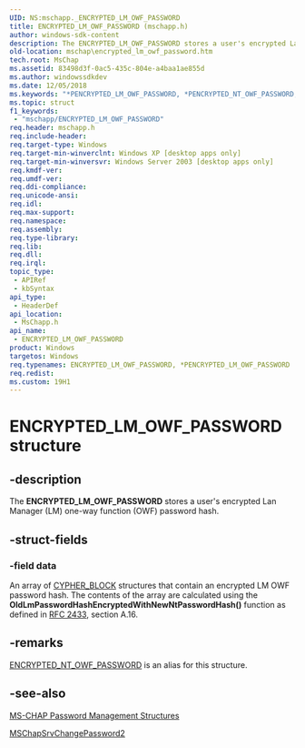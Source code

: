 ```yaml
---
UID: NS:mschapp._ENCRYPTED_LM_OWF_PASSWORD
title: ENCRYPTED_LM_OWF_PASSWORD (mschapp.h)
author: windows-sdk-content
description: The ENCRYPTED_LM_OWF_PASSWORD stores a user's encrypted Lan Manager (LM) one-way function (OWF) password hash.
old-location: mschap\encrypted_lm_owf_password.htm
tech.root: MsChap
ms.assetid: 83498d3f-0ac5-435c-804e-a4baa1ae855d
ms.author: windowssdkdev
ms.date: 12/05/2018
ms.keywords: "*PENCRYPTED_LM_OWF_PASSWORD, *PENCRYPTED_NT_OWF_PASSWORD, ENCRYPTED_LM_OWF_PASSWORD, ENCRYPTED_LM_OWF_PASSWORD structure [MS-CHAP], ENCRYPTED_NT_OWF_PASSWORD, mschap.encrypted_lm_owf_password, mschapp/ENCRYPTED_LM_OWF_PASSWORD"
ms.topic: struct
f1_keywords: 
 - "mschapp/ENCRYPTED_LM_OWF_PASSWORD"
req.header: mschapp.h
req.include-header: 
req.target-type: Windows
req.target-min-winverclnt: Windows XP [desktop apps only]
req.target-min-winversvr: Windows Server 2003 [desktop apps only]
req.kmdf-ver: 
req.umdf-ver: 
req.ddi-compliance: 
req.unicode-ansi: 
req.idl: 
req.max-support: 
req.namespace: 
req.assembly: 
req.type-library: 
req.lib: 
req.dll: 
req.irql: 
topic_type:
 - APIRef
 - kbSyntax
api_type:
 - HeaderDef
api_location:
 - MsChapp.h
api_name:
 - ENCRYPTED_LM_OWF_PASSWORD
product: Windows
targetos: Windows
req.typenames: ENCRYPTED_LM_OWF_PASSWORD, *PENCRYPTED_LM_OWF_PASSWORD
req.redist: 
ms.custom: 19H1
---
```


# ENCRYPTED_LM_OWF_PASSWORD structure


## -description


The <b>ENCRYPTED_LM_OWF_PASSWORD</b> stores a user's encrypted Lan Manager (LM) one-way function (OWF) password hash.


## -struct-fields




### -field data

An array of <a href="https://docs.microsoft.com/previous-versions/windows/desktop/api/mschapp/ns-mschapp-_cypher_block">CYPHER_BLOCK</a> structures that contain an encrypted LM OWF password hash. The contents of the array are calculated using the <b>OldLmPasswordHashEncryptedWithNewNtPasswordHash()</b> function as defined in <a href="http://go.microsoft.com/fwlink/p/?linkid=84041">RFC 2433</a>, section A.16.


## -remarks




<a href="https://docs.microsoft.com/previous-versions/windows/desktop/legacy/cc325729(v=vs.85)">ENCRYPTED_NT_OWF_PASSWORD</a> is an alias for this structure.




## -see-also




<a href="https://docs.microsoft.com/previous-versions/windows/desktop/mschap/ms-chap-password-management-structures">MS-CHAP Password Management Structures</a>



<a href="https://docs.microsoft.com/previous-versions/windows/desktop/api/mschapp/nf-mschapp-mschapsrvchangepassword2">MSChapSrvChangePassword2</a>
 

 

